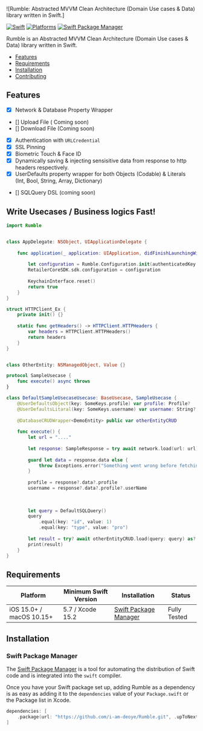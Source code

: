 ![Rumble: Abstracted MVVM Clean Architecture (Domain Use cases & Data) library written in Swift.]

[![Swift](https://img.shields.io/badge/Swift-5.7_5.8_5.9-orange?style=flat-square)](https://img.shields.io/badge/Swift-5.7_5.8_5.9-Orange?style=flat-square)
[![Platforms](https://img.shields.io/badge/Platforms-macOS_iOS-yellowgreen?style=flat-square)](https://img.shields.io/badge/Platforms-macOS_iOS-Green?style=flat-square)
[![Swift Package Manager](https://img.shields.io/badge/Swift_Package_Manager-compatible-orange?style=flat-square)](https://img.shields.io/badge/Swift_Package_Manager-compatible-orange?style=flat-square)

Rumble is an Abstracted MVVM Clean Architecture (Domain Use cases & Data) library written in Swift.

- [Features](#features)
- [Requirements](#requirements)
- [Installation](#installation)
- [Contributing](#contributing)

## Features

- [x] Network & Database Property Wrapper
- [] Upload File ( Coming soon)
- [] Download File (Coming soon)
- [x] Authentication with `URLCredential`
- [x] SSL Pinning
- [x] Biometric Touch & Face ID
- [x] Dynamically saving & injecting sensisitive data from response to http headers respectively.
- [x] UserDefaults property wrapper for both Objects (Codable) & Literals (Int,  Bool, String, Array, Dictionary)
- [] SQLQuery DSL (coming soon)

## Write Usecases / Business logics Fast!

```swift
import Rumble


class AppDelegate: NSObject, UIApplicationDelegate {
    
    func application(_ application: UIApplication, didFinishLaunchingWithOptions launchOptions: [UIApplication.LaunchOptionsKey : Any]? = nil) -> Bool {
        
        let configuration = Rumble.Configuration.init(authenticatedKey: "Authorization", headers: HTTPClient_Ex.getHeaders())
        RetailerCoreSDK.sdk.configuration = configuration
        
        KeychainInterface.reset()
        return true
    }
}

struct HTTPClient_Ex {
    private init() {}
    
    static func getHeaders() -> HTTPClient.HTTPHeaders {
        var headers = HTTPClient.HTTPHeaders()
        return headers
    }
}
```

```swift

class OtherEntity: NSManagedObject, Value {}

protocol SampleUsecase {
    func execute() async throws
}

class DefaultSampleUsecaseUsecase: BaseUsecase, SampleUsecase {
    @UserDefaultsObject(key: SomeKeys.profile) var profile: Profile?
    @UserDefaultsLitaral(key: SomeKeys.username) var username: String?
    
    @DatabaseCRUDWrapper<DemoEntity> public var otherEntityCRUD
    
    func execute() {
        let url = "...."
        
        let response: SampleResponse = try await network.load(url: url)
        
        guard let data = response.data else {
            throw Exceptions.error("Something went wrong before fetching this request. please try again later.")
        }
        
        profile = response?.data?.profile
        username = response?.data?.profile?.userName
        
        
        
        let query = DefaultSQLQuery()
        query
            .equal(key: "id", value: 1)
            .equal(key: "type", value: "pro")
    
        let result = try? await otherEntityCRUD.load(query: query) as? Fetched<DemoEntity>
        print(result)
    }
}
```

## Requirements

| Platform                                             | Minimum Swift Version | Installation                                                                                                         | Status                   |
| ---------------------------------------------------- | --------------------- | -------------------------------------------------------------------------------------------------------------------- | ------------------------ |
| iOS 15.0+ / macOS 10.15+                             | 5.7 / Xcode 15.2            | [Swift Package Manager](#swift-package-manager)                                                                      | Fully Tested             |



## Installation

### Swift Package Manager

The [Swift Package Manager](https://swift.org/package-manager/) is a tool for automating the distribution of Swift code and is integrated into the `swift` compiler.

Once you have your Swift package set up, adding Rumble as a dependency is as easy as adding it to the `dependencies` value of your `Package.swift` or the Package list in Xcode.

```swift
dependencies: [
    .package(url: "https://github.com/i-am-deoye/Rumble.git", .upToNextMajor(from: "1.0.0"))
]
```

